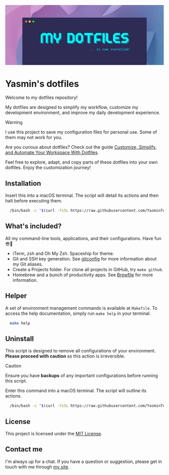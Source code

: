 ![My dotfiles is now installed!](/images/banner.webp "My dotfiles is now installed!")

# Yasmin's dotfiles

Welcome to my dotfiles repository!

My dotfiles are designed to simplify my workflow, customize my development environment, and improve my daily development experience.

> [!WARNING]
> I use this project to save my configuration files for personal use. Some of them may not work for you.

Are you curious about dotfiles? Check out the guide [Customize, Simplify, and Automate Your Workspace With Dotfiles](https://yasminteles.com/blog/customize-simplify-and-automate-your-workspace-with-dotfiles).

Feel free to explore, adapt, and copy parts of these dotfiles into your own dotfiles. Enjoy the customization journey!

## Installation

Insert this into a macOS terminal. The script will detail its actions and then halt before executing them.

```bash
  /bin/bash -c "$(curl -fsSL https://raw.githubusercontent.com/YasminTeles/dotfiles/main/install.sh)"
```

## What's included?

All my command-line tools, applications, and their configurations. Have fun 😎💅

- iTerm, zsh and Oh My Zsh. Spaceship for theme.
- Git and SSH key generation. See [gitconfig](/git/.gitconfig) for more information about my Git aliases.
- Create a Projects folder. For clone all projects in GitHub, try `make github`.
- Homebrew and a bunch of productivity apps. See [Brewfile](/brew/Brewfile) for more information.

## Helper

A set of environment management commands is available at `Makefile`. To access the help documentation, simply run `make help` in your terminal.

```bash
  make help
```

## Uninstall

This script is designed to remove all configurations of your environment. **Please proceed with caution** as this action is irreversible.

> [!CAUTION]
> Ensure you have **backups** of any important configurations before running this script.

Enter this command into a macOS terminal. The script will outline its actions.

```bash
  /bin/bash -c "$(curl -fsSL https://raw.githubusercontent.com/YasminTeles/dotfiles/main/uninstall.sh)"
```

## License

This project is licensed under the [MIT License](LICENSE).

## Contact me

I'm always up for a chat. If you have a question or suggestion, please get in touch with me through [my site](https://yasminteles.com).
